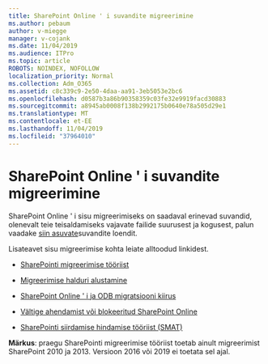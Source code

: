 ```yaml
---
title: SharePoint Online ' i suvandite migreerimine
ms.author: pebaum
author: v-miegge
manager: v-cojank
ms.date: 11/04/2019
ms.audience: ITPro
ms.topic: article
ROBOTS: NOINDEX, NOFOLLOW
localization_priority: Normal
ms.collection: Adm_O365
ms.assetid: c8c339c9-2e50-4daa-aa91-3eb5053e2bc6
ms.openlocfilehash: d0587b3a86b90358359c03fe32e9919facd30883
ms.sourcegitcommit: a8945ab0008f138b2992175b0640e78a505d29e1
ms.translationtype: MT
ms.contentlocale: et-EE
ms.lasthandoff: 11/04/2019
ms.locfileid: "37964010"
---
```

# <a name="migrate-options-to-sharepoint-online"></a>SharePoint Online ' i suvandite migreerimine

SharePoint Online ' i sisu migreerimiseks on saadaval erinevad suvandid, olenevalt teie teisaldamiseks vajavate failide suurusest ja kogusest, palun vaadake [siin asuvate](https://docs.microsoft.com/sharepointmigration/migrate-to-sharepoint-online)suvandite loendit.

Lisateavet sisu migreerimise kohta leiate alltoodud linkidest.

- [SharePointi migreerimise tööriist](https://docs.microsoft.com/sharepointmigration/introducing-the-sharepoint-migration-tool)

- [Migreerimise halduri alustamine](https://docs.microsoft.com/sharepointmigration/mm-get-started)

- [SharePoint Online ' i ja ODB migratsiooni kiirus](https://docs.microsoft.com/sharepointmigration/sharepoint-online-and-onedrive-migration-speed)

- [Vältige ahendamist või blokeeritud SharePoint Online](https://docs.microsoft.com/sharepoint/dev/general-development/how-to-avoid-getting-throttled-or-blocked-in-sharepoint-online)

- [SharePointi siirdamise hindamise tööriist (SMAT)](https://www.microsoft.com/download/details.aspx?id=53598&amp;751be11f-ede8-5a0c-058c-2ee190a24fa6=True)

**Märkus**: praegu SharePointi migreerimise tööriist toetab ainult migreerimist SharePoint 2010 ja 2013. Versioon 2016 või 2019 ei toetata sel ajal.
